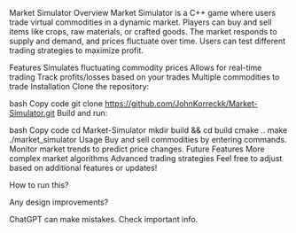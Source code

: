 Market Simulator
Overview
Market Simulator is a C++ game where users trade virtual commodities in a dynamic market. Players can buy and sell items like crops, raw materials, or crafted goods. The market responds to supply and demand, and prices fluctuate over time. Users can test different trading strategies to maximize profit.

Features
Simulates fluctuating commodity prices
Allows for real-time trading
Track profits/losses based on your trades
Multiple commodities to trade
Installation
Clone the repository:

bash
Copy code
git clone https://github.com/JohnKorreckk/Market-Simulator.git
Build and run:

bash
Copy code
cd Market-Simulator
mkdir build && cd build
cmake ..
make
./market_simulator
Usage
Buy and sell commodities by entering commands.
Monitor market trends to predict price changes.
Future Features
More complex market algorithms
Advanced trading strategies
Feel free to adjust based on additional features or updates!








How to run this?

Any design improvements?




ChatGPT can make mistakes. Check important info.
